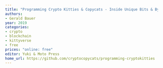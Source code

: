 ```yaml
---
title: "Programming Crypto Kitties & Copycats - Inside Unique Bits & Bytes on the Blockchain (Beta)"
authors:
- Gerald Bauer
year: 2019
categories:
- crypto
- blockchain
- kittyverse
- free
prices: "online: free"
editor: Yuki & Moto Press
home_url: https://github.com/cryptocopycats/programming-cryptokitties
---
```

